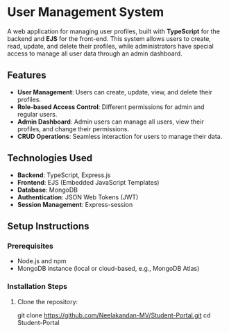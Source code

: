 # User Management System

A web application for managing user profiles, built with **TypeScript** for the backend and **EJS** for the front-end. This system allows users to create, read, update, and delete their profiles, while administrators have special access to manage all user data through an admin dashboard.

## Features

- **User Management**: Users can create, update, view, and delete their profiles.
- **Role-based Access Control**: Different permissions for admin and regular users.
- **Admin Dashboard**: Admin users can manage all users, view their profiles, and change their permissions.
- **CRUD Operations**: Seamless interaction for users to manage their data.

## Technologies Used

- **Backend**: TypeScript, Express.js
- **Frontend**: EJS (Embedded JavaScript Templates)
- **Database**: MongoDB
- **Authentication**: JSON Web Tokens (JWT)
- **Session Management**: Express-session

## Setup Instructions

### Prerequisites

- Node.js and npm
- MongoDB instance (local or cloud-based, e.g., MongoDB Atlas)

### Installation Steps

1. Clone the repository:
   
   git clone https://github.com/Neelakandan-MV/Student-Portal.git
   cd Student-Portal
